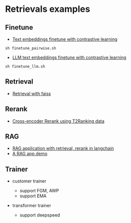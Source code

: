 # Retrievals examples


## Finetune
- [Text embeddings finetune with contrastive learning](./finetune_pairwise_embed.py)
```shell
sh finetune_pairwise.sh
```

- [LLM text embeddings finetune with contrastive learning](./finetune_llm_embed.py)
```shell
sh finetune_llm.sh
```


## Retrieval
- [Retrieval with faiss](./retrieval_dense.py)


## Rerank
- [Cross-encoder Rerank using T2Ranking data](./rerank_cross_encoder.py)


## RAG
- [RAG application with retrieval, rerank in langchain](./rag_langchain.py)
- [A RAG app demo](./rag_app/README.md)


## Trainer

- customer trainer
  - support FGM, AWP
  - support EMA

- transformer trainer
  - support deepspeed
